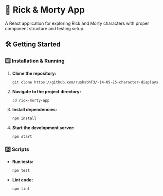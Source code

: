 # 🚀 Rick & Morty App

A React application for exploring Rick and Morty characters with proper component structure and testing setup.

## 🛠️ Getting Started

### 1️⃣ Installation & Running

1. **Clone the repository:**

   ```bash
   git clone https://github.com/rushabhT3/-14-05-25-character-displays.git
   ```

2. **Navigate to the project directory:**

   ```bash
   cd rick-morty-app
   ```

3. **Install dependencies:**

   ```bash
   npm install
   ```

4. **Start the development server:**

   ```bash
   npm start
   ```

### 2️⃣ Scripts

* **Run tests:**

  ```bash
  npm test
  ```

* **Lint code:**

  ```bash
  npm lint
  ```
